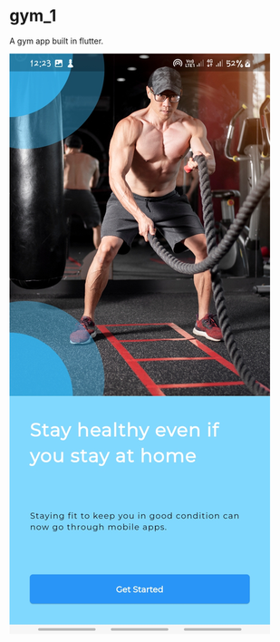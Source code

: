 # gym_1

A gym app built in flutter.

![Alt text](https://github.com/davidkihara/gym_1/blob/main/screenshots/Screenshot_20240312_122351.jpg?raw=true "Welcome Screen")
